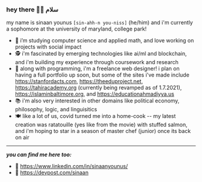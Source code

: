 ### hey there 🕺🏽 سلام

<!--
**sxnaan/sxnaan** is a ✨ _special_ ✨ repository because its `README.md` (this file) appears on your GitHub profile. -->
my name is sinaan younus `[sin-ahh-n you-niss]` (he/him) and i'm currently a sophomore at the university of maryland, college park!

- 🔭 i’m studying computer science and applied math, and love working on projects with social impact
- 🕵 i'm fascinated by emerging technologies like ai/ml and blockchain, and i'm building my experience through coursework and research
- 🌱 along with programming, i'm a freelance web designer! i plan on having a full portfolio up soon, but some of the sites i've made include https://stanfordacts.com, https://theeduproject.net, https://tahiracademy.org (currently being revamped as of 1.7.2021), https://islaminbaltimore.org, and https://educationahmadiyya.us
- 📚 i'm also very interested in other domains like political economy, philosophy, logic, and linguisitics
- 🍽 like a lot of us, covid turned me into a home-cook -- my latest creation was ratatouille (yes like from the movie) with stuffed salmon, and i'm hoping to star in a season of master chef (junior) once its back on air
---
***you can find me here too:***
- 🔗 https://www.linkedin.com/in/sinaanyounus/
- 🔗 https://devpost.com/sinaan
